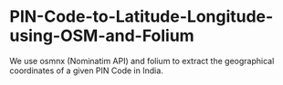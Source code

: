 # PIN-Code-to-Latitude-Longitude-using-OSM-and-Folium

We use osmnx (Nominatim API) and folium to extract the geographical coordinates of a given PIN Code in India.
